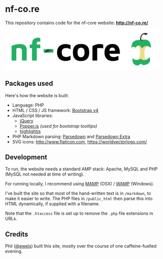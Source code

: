 # nf-co.re

This repository contains code for the nf-core website: **http://nf-co.re/**

<img src="public_html/assets/img/logo/nf-core-logo.png" width="500">

## Packages used
Here's how the website is built:

* Language: PHP
* HTML / CSS / JS framework: [Bootstrap v4](http://getbootstrap.com/)
* JavaScript libraries:
    * [jQuery](https://jquery.com/)
    * [Popper.js](https://popper.js.org/) _(used for bootstrap tooltips)_
    * [highlightjs](https://highlightjs.org/)
* PHP Markdown parsing: [Parsedown](https://github.com/erusev/parsedown/) and [Parsedown Extra](https://github.com/erusev/parsedown-extra/)
* SVG icons: http://www.flaticon.com, https://worldvectorlogo.com/

## Development
To run, the website needs a standard AMP stack: Apache, MySQL and PHP (MySQL not needed at time of writing).

For running locally, I recommend using [MAMP](https://www.mamp.info/en/) (OSX) / [WAMP](http://www.wampserver.com/en/) (Windows).

I've built the site so that most of the hand-written text is in `/markdown`, to make it easier to write. The PHP files in `/public_html` then parse this into HTML dynamically, if supplied with a filename.

Note that the `.htaccess` file is set up to remove the `.php` file extensions in URLs.

## Credits
Phil ([@ewels](http://github.com/ewels/)) built this site, mostly over the course of one caffeine-fuelled evening.
